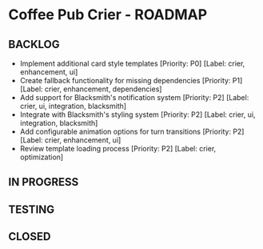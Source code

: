 # Coffee Pub Crier - ROADMAP

## BACKLOG
- Implement additional card style templates [Priority: P0] [Label: crier, enhancement, ui]
- Create fallback functionality for missing dependencies [Priority: P1] [Label: crier, enhancement, dependencies]
- Add support for Blacksmith's notification system [Priority: P2] [Label: crier, ui, integration, blacksmith]
- Integrate with Blacksmith's styling system [Priority: P2] [Label: crier, ui, integration, blacksmith]
- Add configurable animation options for turn transitions [Priority: P2] [Label: crier, enhancement, ui]
- Review template loading process [Priority: P2] [Label: crier, optimization]

## IN PROGRESS


## TESTING


## CLOSED


